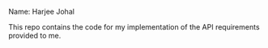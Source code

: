 Name: Harjee Johal

This repo contains the code for my implementation of the API requirements provided to me.
